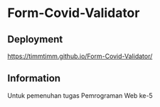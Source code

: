 # Form-Covid-Validator  

## Deployment
https://timmtimm.github.io/Form-Covid-Validator/

## Information
Untuk pemenuhan tugas Pemrograman Web ke-5